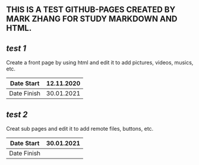 ## THIS IS A TEST GITHUB-PAGES CREATED BY MARK ZHANG FOR STUDY MARKDOWN AND HTML.
*test 1*
-
Create a front page by using html and edit it to add pictures, videos, musics, etc.

| Date Start | 12.11.2020 |
| ---------- |:----------:|
| Date Finish | 30.01.2021 |

*test 2*
-
Creat sub pages and edit it to add remote files, buttons, etc.

| Date Start | 30.01.2021 |
| ---------- |:----------:|
| Date Finish | |
